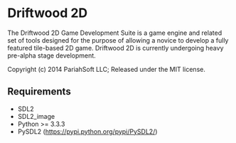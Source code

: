 Driftwood 2D
============

The Driftwood 2D Game Development Suite is a game engine and related set of tools designed for the purpose of allowing a novice to develop a fully featured tile-based 2D game. Driftwood 2D is currently undergoing heavy pre-alpha stage development.

Copyright (c) 2014 PariahSoft LLC; Released under the MIT license.

Requirements
------------

* SDL2
* SDL2_image
* Python >= 3.3.3
* PySDL2 (https://pypi.python.org/pypi/PySDL2/)
